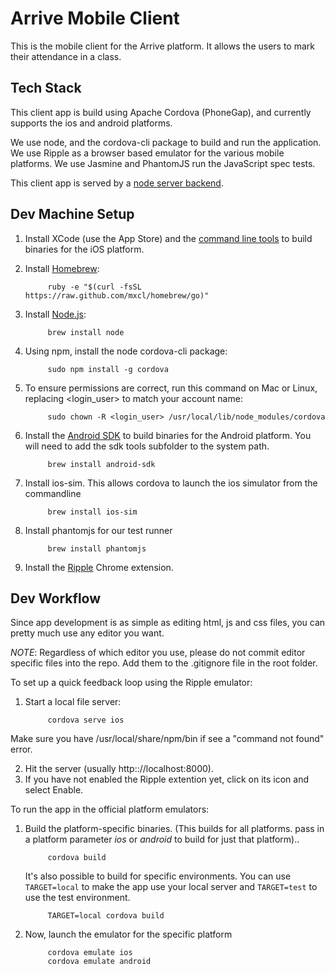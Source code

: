 Arrive Mobile Client
====================

This is the mobile client for the Arrive platform. It allows the users to mark their attendance in a class.

Tech Stack
----------

This client app is build using Apache Cordova (PhoneGap), and currently supports the ios and android platforms. 

We use node, and the cordova-cli package to build and run the application. 
We use Ripple as a browser based emulator for the various mobile platforms.
We use Jasmine and PhantomJS run the JavaScript spec tests.

This client app is served by a [node server backend](https://github.com/ArriveApp/arrive-server).

Dev Machine Setup
-----------------

1. Install XCode (use the App Store) and the [command line tools](https://developer.apple.com/downloads/) to build binaries for the iOS platform.

2. Install [Homebrew](http://mxcl.github.io/homebrew/):

            ruby -e "$(curl -fsSL https://raw.github.com/mxcl/homebrew/go)"

3. Install [Node.js](http://nodejs.org/):

            brew install node

4. Using npm, install the node cordova-cli package:

            sudo npm install -g cordova

5. To ensure permissions are correct, run this command on Mac or Linux, replacing <login_user> to match your account name:

            sudo chown -R <login_user> /usr/local/lib/node_modules/cordova
                
6. Install the [Android SDK](http://developer.android.com/sdk/index.html) to build binaries for the Android platform. You will need to add the sdk tools subfolder to the system path.

            brew install android-sdk

7. Install ios-sim. This allows cordova to launch the ios simulator from the commandline
  
            brew install ios-sim

8. Install phantomjs for our test runner
  
            brew install phantomjs

9. Install the [Ripple](https://chrome.google.com/webstore/detail/ripple-emulator-beta/geelfhphabnejjhdalkjhgipohgpdnoc?hl=en) Chrome extension.


Dev Workflow
------------

Since app development is as simple as editing html, js and css files, you can pretty much use any editor you want.

*NOTE*: Regardless of which editor you use, please do not commit editor specific files into the repo. Add them to the .gitignore file in the root folder.

To set up a quick feedback loop using the Ripple emulator:

1. Start a local file server:

            cordova serve ios

Make sure you have /usr/local/share/npm/bin if see a "command not found" error.

2. Hit the server (usually http:://localhost:8000).
3. If you have not enabled the Ripple extention yet, click on its icon and select Enable.

To run the app in the official platform emulators:

1. Build the platform-specific binaries. (This builds for all platforms. pass in a platform parameter _ios_ or _android_ to build for just that platform)..
    
            cordova build

	It's also possible to build for specific environments. You can use `TARGET=local` to make the app use your local server and `TARGET=test` to use the test environment.
	
			TARGET=local cordova build

2. Now, launch the emulator for the specific platform
    
            cordova emulate ios
            cordova emulate android
